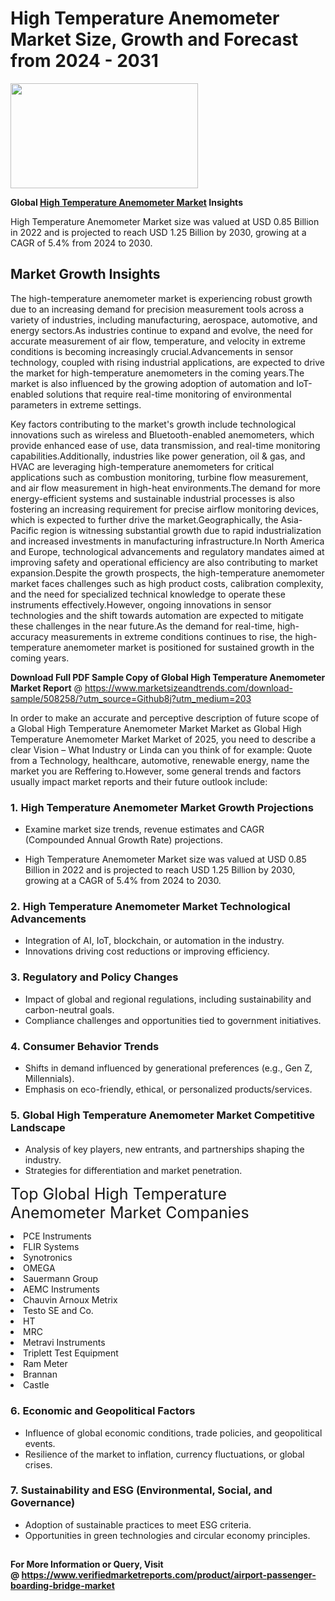 <H1>High Temperature Anemometer Market Size, Growth and Forecast from 2024 - 2031</H1><img class="aligncenter size-medium wp-image-584254" src="https://thirdeyenews.in/wp-content/uploads/2024/09/Global-Market-Research-300x168.jpeg" alt="" width="300" height="168" /><p><strong>Global&nbsp;<a href="https://www.marketsizeandtrends.com/download-sample/508258/?utm_source=Github8j?utm_medium=203">High Temperature Anemometer Market</a> Insights</strong></p><p>High Temperature Anemometer Market size was valued at USD 0.85 Billion in 2022 and is projected to reach USD 1.25 Billion by 2030, growing at a CAGR of 5.4% from 2024 to 2030.</p><p><h2>Market Growth Insights</h2> <p>The high-temperature anemometer market is experiencing robust growth due to an increasing demand for precision measurement tools across a variety of industries, including manufacturing, aerospace, automotive, and energy sectors.As industries continue to expand and evolve, the need for accurate measurement of air flow, temperature, and velocity in extreme conditions is becoming increasingly crucial.Advancements in sensor technology, coupled with rising industrial applications, are expected to drive the market for high-temperature anemometers in the coming years.The market is also influenced by the growing adoption of automation and IoT-enabled solutions that require real-time monitoring of environmental parameters in extreme settings.</p> <p>Key factors contributing to the market's growth include technological innovations such as wireless and Bluetooth-enabled anemometers, which provide enhanced ease of use, data transmission, and real-time monitoring capabilities.Additionally, industries like power generation, oil & gas, and HVAC are leveraging high-temperature anemometers for critical applications such as combustion monitoring, turbine flow measurement, and air flow measurement in high-heat environments.The demand for more energy-efficient systems and sustainable industrial processes is also fostering an increasing requirement for precise airflow monitoring devices, which is expected to further drive the market.Geographically, the Asia-Pacific region is witnessing substantial growth due to rapid industrialization and increased investments in manufacturing infrastructure.In North America and Europe, technological advancements and regulatory mandates aimed at improving safety and operational efficiency are also contributing to market expansion.Despite the growth prospects, the high-temperature anemometer market faces challenges such as high product costs, calibration complexity, and the need for specialized technical knowledge to operate these instruments effectively.However, ongoing innovations in sensor technologies and the shift towards automation are expected to mitigate these challenges in the near future.As the demand for real-time, high-accuracy measurements in extreme conditions continues to rise, the high-temperature anemometer market is positioned for sustained growth in the coming years.</p> <p><span class=""><strong>Download Full PDF Sample Copy of Global High Temperature Anemometer Market Report</strong> @ <a href="https://www.marketsizeandtrends.com/download-sample/508258/?utm_source=Github8j?utm_medium=203" target="_blank">https://www.marketsizeandtrends.com/download-sample/508258/?utm_source=Github8j?utm_medium=203</a></span></p><p>In order to make an accurate and perceptive description of future scope of a Global&nbsp;High Temperature Anemometer Market Market as Global&nbsp;High Temperature Anemometer Market Market of 2025, you need to describe a clear Vision &ndash; What Industry or Linda can you think of for example: Quote from a Technology, healthcare, automotive, renewable energy, name the market you are Reffering to.However, some general trends and factors usually impact market reports and their future outlook include:</p><h3>1.&nbsp;<strong>High Temperature Anemometer Market Growth Projections</strong></h3><ul><li>Examine market size trends, revenue estimates and CAGR (Compounded Annual Growth Rate) projections.</li><li><p>High Temperature Anemometer Market size was valued at USD 0.85 Billion in 2022 and is projected to reach USD 1.25 Billion by 2030, growing at a CAGR of 5.4% from 2024 to 2030.</p></li></ul><h3>2.&nbsp;<strong>High Temperature Anemometer Market Technological Advancements</strong></h3><ul><li>Integration of AI, IoT, blockchain, or automation in the industry.</li><li>Innovations driving cost reductions or improving efficiency.</li></ul><h3>3.&nbsp;<strong>Regulatory and Policy Changes</strong></h3><ul><li>Impact of global and regional regulations, including sustainability and carbon-neutral goals.</li><li>Compliance challenges and opportunities tied to government initiatives.</li></ul><h3>4.&nbsp;<strong>Consumer Behavior Trends</strong></h3><ul><li>Shifts in demand influenced by generational preferences (e.g., Gen Z, Millennials).</li><li>Emphasis on eco-friendly, ethical, or personalized products/services.</li></ul><h3>5.&nbsp;<strong>Global High Temperature Anemometer Market Competitive Landscape</strong></h3><ul><li>Analysis of key players, new entrants, and partnerships shaping the industry.</li><li>Strategies for differentiation and market penetration.</li></ul><p data-pm-slice="1 1 []"><span style="color: inherit; font-family: inherit; font-size: 25px;">Top Global High Temperature Anemometer Market Companies</span></p><div class="" data-test-id=""><p><li>PCE Instruments</li><li> FLIR Systems</li><li> Synotronics</li><li> OMEGA</li><li> Sauermann Group</li><li> AEMC Instruments</li><li> Chauvin Arnoux Metrix</li><li> Testo SE and Co.</li><li> HT</li><li> MRC</li><li> Metravi Instruments</li><li> Triplett Test Equipment</li><li> Ram Meter</li><li> Brannan</li><li> Castle</li></p></div><h3>6.&nbsp;<strong>Economic and Geopolitical Factors</strong></h3><ul><li>Influence of global economic conditions, trade policies, and geopolitical events.</li><li>Resilience of the market to inflation, currency fluctuations, or global crises.</li></ul><h3>7.&nbsp;<strong>Sustainability and ESG (Environmental, Social, and Governance)</strong></h3><ul><li>Adoption of sustainable practices to meet ESG criteria.</li><li>Opportunities in green technologies and circular economy principles.</li></ul><h2><strong style="font-size: 14px;">For More Information or Query, Visit @&nbsp;</strong><a style="background-color: #ffffff; font-size: 14px;" href="https://www.marketsizeandtrends.com/report/high-temperature-anemometer-market/" target="_blank">https://www.verifiedmarketreports.com/product/airport-passenger-boarding-bridge-market</a></h2>